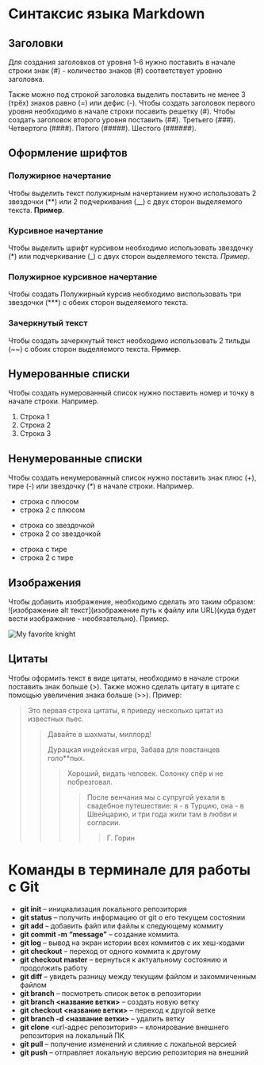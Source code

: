 # Синтаксис языка Markdown

## Заголовки

Для создания заголовков от уровня 1-6 нужно поставить в начале строки знак (#) - количество знаков (#) соответствует уровню заголовка.

Также можно под строкой заголовка выделить поставить не менее 3 (трёх) знаков равно (=) или дефис (-).
Чтобы создать заголовок первого уровня необходимо в начале строки посавить решетку (#). Чтобы создать заголовок второго уровня поставить (##). Третьего (###). Четвертого (####). Пятого (#####).
Шестого (######).

## Оформление шрифтов

### Полужирное начертание

Чтобы выделить текст полужирным начертанием нужно использовать 2 звездочки (**) или 2 подчеркивания (__) с двух сторон выделяемого текста. **Пример**.

### Курсивное начертание

Чтобы выделить шрифт курсивом необходимо использовать звездочку (*) или подчеркивание (_) с двух сторон выделяемого текста. _Пример_.

### Полужирное курсивное начертание

Чтобы создать Полужирный курсив необходимо виспользовать три звездочки (***) с обеих сторон выделяемого текста.

### Зачеркнутый текст

Чтобы создать зачеркнутый текст необходимо использовать 2 тильды (~~) с обоих сторон выделяемого текста. ~~Пример~~.

## Нумерованные списки

Чтобы создать нумерованный список нужно поставить номер и точку в начале строки. Например.

1. Строка 1
2. Строка 2
3. Строка 3

## Ненумерованные списки

Чтобы создать ненумерованный список нужно поставить знак плюс (+), тире (-) или звездочку (*) в начале строки. Например.

+ строка с плюсом
+ строка 2 с плюсом
* строка со звездочкой
* строка 2 со звездочкой
- строка с тире
- строка 2 с тире

## Изображения

Чтобы добавить изображение, необходимо сделать это таким образом:
![изображение alt текст](изображение путь к файлу или URL)(куда будет вести изображение - необязательно). Пример.

![My favorite knight](https://moewalls.com/wp-content/uploads/2021/06/dark-souls-bonfire-thumb.jpg)

## Цитаты

Чтобы оформить текст в виде цитаты, необходимо в начале строки поставить знак больше (>). Также можно сделать цитату в цитате с помощью увеличения знака больше (>>). Пример:

>Это первая строка цитаты, я приведу несколько
>цитат из известных пьес.
>> Давайте в шахматы, миллорд!
>>
>> Дурацкая индейская игра,
>> Забава для повстанцев голо**пых.
>>> Хороший, видать человек. Солонку спёр и не побрезговал.
>>>>После венчания мы с супругой уехали в свадебное путешествие: я - в Турцию, она - в Швейцарию, и три года жили там в любви и согласии.
>>>>>Г. Горин

# Команды в терминале для работы с Git

- **git init** – инициализация локального репозитория
- **git status** – получить информацию от git о его текущем состоянии
- **git add** – добавить файл или файлы к следующему коммиту
- **git commit -m “message”** – создание коммита.
- **git log** – вывод на экран истории всех коммитов с их хеш-кодами
- **git checkout** – переход от одного коммита к другому
- **git checkout master** – вернуться к актуальному состоянию и продолжить работу
- **git diff** – увидеть разницу между текущим файлом и закоммиченным файлом
- **git branch** – посмотреть список веток в репозитории
- **git branch <название ветки>** – создать новую ветку
- **git checkout <название ветки>** – переход к другой ветке
- **git branch -d <название ветки>** – удалить ветку
- **git clone** <url-адрес репозитория> – клонирование внешнего репозитория на  локальный ПК
- **git pull** – получение изменений и слияние с локальной версией
- **git push** – отправляет локальную версию репозитория на внешний